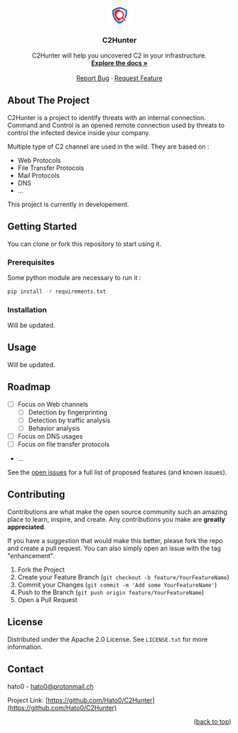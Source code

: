 <div id="top"></div>


<br />
<div align="center">
    <a href="https://github.com/Hato0/C2Hunter">
    <img src="images/logo.png" alt="Logo" width=10%>
  </a>

<h3 align="center">C2Hunter</h3>

  <p align="center">
    C2Hunter will help you uncovered C2 in your infrastructure.
    <br />
    <a href="https://github.com/Hato0/C2Hunter"><strong>Explore the docs »</strong></a>
    <br />
    <br />
    <a href="https://github.com/Hato0/C2Hunter/issues">Report Bug</a>
    ·
    <a href="https://github.com/Hato0/C2Hunter/issues">Request Feature</a>
  </p>
</div>

## About The Project

C2Hunter is a project to identify threats with an internal connection. 
Command and Control is an opened remote connection used by threats to control the infected device inside your company. 

Multiple type of C2 channel are used in the wild. They are based on :
* Web Protocols
* File Transfer Protocols 
* Mail Protocols 
* DNS 
* ...

This project is currently in developement.

## Getting Started

You can clone or fork this repository to start using it. 

### Prerequisites

Some python module are necessary to run it :
```sh
pip install -r requirements.txt
```

### Installation

Will be updated.

## Usage

Will be updated.

## Roadmap

- [ ] Focus on Web channels 
    - [ ] Detection by fingerprinting
    - [ ] Detection by traffic analysis
    - [ ] Behavior analysis
- [ ] Focus on DNS usages
- [ ] Focus on file transfer protocols
- ...

See the [open issues](https://github.com/Hato0/C2Hunter) for a full list of proposed features (and known issues).

## Contributing

Contributions are what make the open source community such an amazing place to learn, inspire, and create. Any contributions you make are **greatly appreciated**.

If you have a suggestion that would make this better, please fork the repo and create a pull request. You can also simply open an issue with the tag "enhancement".

1. Fork the Project
2. Create your Feature Branch (`git checkout -b feature/YourFeatureName`)
3. Commit your Changes (`git commit -m 'Add some YourFeatureName'`)
4. Push to the Branch (`git push origin feature/YourFeatureName`)
5. Open a Pull Request


## License

Distributed under the Apache 2.0 License. See `LICENSE.txt` for more information.

## Contact

hato0 - hato0@protonmail.ch

Project Link: [https://github.com/Hato0/C2Hunter](https://github.com/Hato0/C2Hunter)

<p align="right">(<a href="#top">back to top</a>)</p>
